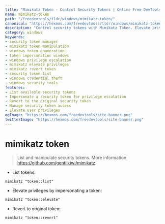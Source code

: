 ```yaml
---
title: "Mimikatz Token - Control Security Tokens | Online Free DevTools by Hexmos"
name: mimikatz-token
path: "/freedevtools/tldr/windows/mimikatz-token/"
canonical: "https://hexmos.com/freedevtools/tldr/windows/mimikatz-token/"
description: "Control security tokens with Mimikatz Token. Elevate privileges, list tokens, and revert to original tokens. Free online tool, no registration required."
category: windows
keywords:
- security token manager
- mimikatz token manipulation
- windows token enumeration
- token impersonation windows
- windows privilege escalation
- mimikatz elevate privileges
- mimikatz revert token
- security token list
- windows credential theft
- windows security tools
features:
- List available security tokens
- Impersonate a security token for privilege escalation
- Revert to the original security token
- Manage security token access
- Elevate user privileges
ogImage: "https://hexmos.com/freedevtools/site-banner.png"
twitterImage: "https://hexmos.com/freedevtools/site-banner.png"
---
```


# mimikatz token

> List and manipulate security tokens.
> More information: <https://github.com/gentilkiwi/mimikatz>.

- List tokens:

`mimikatz "token::list"`

- Elevate privileges by impersonating a token:

`mimikatz "token::elevate"`

- Revert to original token:

`mimikatz "token::revert"`
